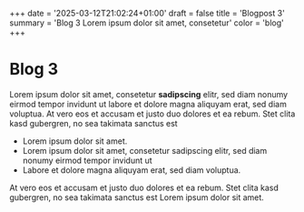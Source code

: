 +++
date = '2025-03-12T21:02:24+01:00'
draft = false
title = 'Blogpost 3'
summary = 'Blog 3 Lorem ipsum dolor sit amet, consetetur'
color = 'blog'
+++

# Blog 3

Lorem ipsum dolor sit amet, consetetur **sadipscing** elitr, sed diam nonumy eirmod tempor invidunt ut labore et dolore magna aliquyam erat, sed diam voluptua. At vero eos et accusam et justo duo dolores et ea rebum. Stet clita kasd gubergren, no sea takimata sanctus est 

* Lorem ipsum dolor sit amet. 
* Lorem ipsum dolor sit amet, consetetur sadipscing elitr, sed diam nonumy eirmod tempor invidunt ut 
* Labore et dolore magna aliquyam erat, sed diam voluptua. 

At vero eos et accusam et justo duo dolores et ea rebum. Stet clita kasd gubergren, no sea takimata sanctus est Lorem ipsum dolor sit amet.